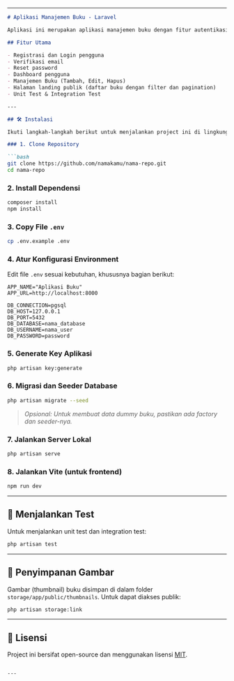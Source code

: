 
---

```md
# Aplikasi Manajemen Buku - Laravel

Aplikasi ini merupakan aplikasi manajemen buku dengan fitur autentikasi pengguna, CRUD buku, dashboard, dan halaman landing publik dengan filter dan pagination. Dibangun menggunakan Laravel dan PostgreSQL.

## Fitur Utama

- Registrasi dan Login pengguna
- Verifikasi email
- Reset password
- Dashboard pengguna
- Manajemen Buku (Tambah, Edit, Hapus)
- Halaman landing publik (daftar buku dengan filter dan pagination)
- Unit Test & Integration Test

---

## 🛠 Instalasi

Ikuti langkah-langkah berikut untuk menjalankan project ini di lingkungan lokal Anda:

### 1. Clone Repository

```bash
git clone https://github.com/namakamu/nama-repo.git
cd nama-repo
```

### 2. Install Dependensi

```bash
composer install
npm install
```

### 3. Copy File `.env`

```bash
cp .env.example .env
```

### 4. Atur Konfigurasi Environment

Edit file `.env` sesuai kebutuhan, khususnya bagian berikut:

```env
APP_NAME="Aplikasi Buku"
APP_URL=http://localhost:8000

DB_CONNECTION=pgsql
DB_HOST=127.0.0.1
DB_PORT=5432
DB_DATABASE=nama_database
DB_USERNAME=nama_user
DB_PASSWORD=password
```

### 5. Generate Key Aplikasi

```bash
php artisan key:generate
```

### 6. Migrasi dan Seeder Database

```bash
php artisan migrate --seed
```

> *Opsional: Untuk membuat data dummy buku, pastikan ada factory dan seeder-nya.*

### 7. Jalankan Server Lokal

```bash
php artisan serve
```

### 8. Jalankan Vite (untuk frontend)

```bash
npm run dev
```

---

## 🧪 Menjalankan Test

Untuk menjalankan unit test dan integration test:

```bash
php artisan test
```

---

## 📂 Penyimpanan Gambar

Gambar (thumbnail) buku disimpan di dalam folder `storage/app/public/thumbnails`. Untuk dapat diakses publik:

```bash
php artisan storage:link
```

---

## 📄 Lisensi

Project ini bersifat open-source dan menggunakan lisensi [MIT](LICENSE).

```

---